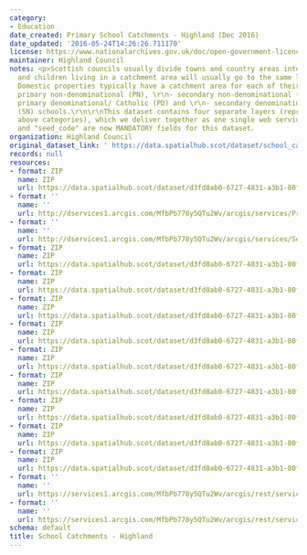 ```yaml
---
category:
- Education
date_created: Primary School Catchments - Highland (Dec 2016)
date_updated: '2016-05-24T14:26:26.711170'
license: https://www.nationalarchives.gov.uk/doc/open-government-licence/version/3/
maintainer: Highland Council
notes: <p>Scottish councils usually divide towns and country areas into catchments
  and children living in a catchment area will usually go to the same local school.
  Domestic properties typically have a catchment area for each of their local:\r\n-
  primary non-denominational (PN), \r\n- secondary non-denominational (SN), \r\n-
  primary denominational/ Catholic (PD) and \r\n- secondary denominational/ Catholic
  (SN) schools.\r\n\r\nThis dataset contains four separate layers (representing those
  above categories), which we deliver together as one single web service or zip folder.  \r\n\r\n"name"
  and "seed_code" are now MANDATORY fields for this dataset.                                                                                                                                                                                                                                                                                                                                                                                                                                                                                                                                                                                                                                                                                                                                                                                                                                                                                                                                                                                                                                                                                                                                                                                                                                                                                                                                                                                                                                                                                                                                                                                                                                                                                                               </p>
organization: Highland Council
original_dataset_link: ' https://data.spatialhub.scot/dataset/school_catchments-hi'
records: null
resources:
- format: ZIP
  name: ZIP
  url: https://data.spatialhub.scot/dataset/d3fd8ab0-6727-4831-a3b1-80fd6c4024b5/resource/3d17e6a9-697c-4efe-af04-ac143ceeb6b9/download/primaryschoolcatchments-highland-dec2016.zip
- format: ''
  name: ''
  url: http://dservices1.arcgis.com/MfbPb778y5QTu2Wv/arcgis/services/PrimarySchoolCatchments/WFSServer?service=wfs&request=getcapabilities
- format: ''
  name: ''
  url: http://dservices1.arcgis.com/MfbPb778y5QTu2Wv/arcgis/services/SecondarySchoolCatchments/WFSServer?service=wfs&request=getcapabilities
- format: ZIP
  name: ZIP
  url: https://data.spatialhub.scot/dataset/d3fd8ab0-6727-4831-a3b1-80fd6c4024b5/resource/2d82e7d1-4b7b-424f-a829-74a1622351c2/download/highlandsecondaryschoolcatchments.zip
- format: ZIP
  name: ZIP
  url: https://data.spatialhub.scot/dataset/d3fd8ab0-6727-4831-a3b1-80fd6c4024b5/resource/79ce1aa8-557d-4803-a36f-5a015bcff114/download/highlandprimaryschoolcatchments.zip
- format: ZIP
  name: ZIP
  url: https://data.spatialhub.scot/dataset/d3fd8ab0-6727-4831-a3b1-80fd6c4024b5/resource/dc846a0c-d2ac-4afb-a84f-a52d33229c6d/download/highland-secondaryschoolcatchments-uploadsept2018.zip
- format: ZIP
  name: ZIP
  url: https://data.spatialhub.scot/dataset/d3fd8ab0-6727-4831-a3b1-80fd6c4024b5/resource/c451b638-1e60-4f25-9959-a352d3808c06/download/highland-primaryschoolcatchments-uploadsept2018.zip
- format: ZIP
  name: ZIP
  url: https://data.spatialhub.scot/dataset/d3fd8ab0-6727-4831-a3b1-80fd6c4024b5/resource/d2b190e0-aaca-4b6c-961b-e79a56f30a31/download/highland_primary_school_catchments.zip
- format: ZIP
  name: ZIP
  url: https://data.spatialhub.scot/dataset/d3fd8ab0-6727-4831-a3b1-80fd6c4024b5/resource/b57191eb-136e-4db8-91a4-7d633407a9f3/download/highland_secondary_school_catchments.zip
- format: ZIP
  name: ZIP
  url: https://data.spatialhub.scot/dataset/d3fd8ab0-6727-4831-a3b1-80fd6c4024b5/resource/178c41b4-e1c5-4d52-bf4d-056be5107383/download/primaryschoolcatchments20200518.zip
- format: ZIP
  name: ZIP
  url: https://data.spatialhub.scot/dataset/d3fd8ab0-6727-4831-a3b1-80fd6c4024b5/resource/b27ff7ab-e301-43b0-b368-f68fa189feaf/download/highlandprimaryschoolcatchmentssep2021.zip
- format: ZIP
  name: ZIP
  url: https://data.spatialhub.scot/dataset/d3fd8ab0-6727-4831-a3b1-80fd6c4024b5/resource/7b0d50da-782b-46b9-b833-40b5757a9106/download/highlandsecondaryschoolcatchmentssep2021.zip
- format: ''
  name: ''
  url: https://services1.arcgis.com/MfbPb778y5QTu2Wv/arcgis/rest/services/PrimarySchoolCatchments/FeatureServer/0/query?outFields=*&where=1%3D1
- format: ''
  name: ''
  url: https://services1.arcgis.com/MfbPb778y5QTu2Wv/arcgis/rest/services/SecondarySchoolCatchments/FeatureServer/0/query?outFields=*&where=1%3D1
schema: default
title: School Catchments - Highland
---
```

